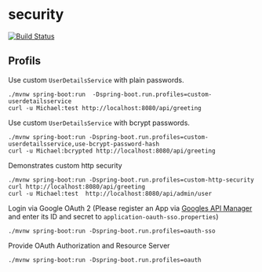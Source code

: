 # security

[![Build Status](https://travis-ci.org/springbootbuch/security.svg?branch=master)](https://travis-ci.org/springbootbuch/security)

## Profils

Use custom `UserDetailsService` with plain passwords.

```
./mvnw spring-boot:run  -Dspring-boot.run.profiles=custom-userdetailsservice
curl -u Michael:test http://localhost:8080/api/greeting
```

Use custom `UserDetailsService` with bcrypt passwords.

```
./mvnw spring-boot:run -Dspring-boot.run.profiles=custom-userdetailsservice,use-bcrypt-password-hash
curl -u Michael:bcrypted http://localhost:8080/api/greeting
```

Demonstrates custom http security

```
./mvnw spring-boot:run -Dspring-boot.run.profiles=custom-http-security
curl http://localhost:8080/api/greeting
curl -u Michael:test  http://localhost:8080/api/admin/user
```

Login via Google OAuth 2 (Please register an App via [Googles API Manager](https://console.developers.google.com/apis/credentials) and enter its ID and secret to `application-oauth-sso.properties`)

```
./mvnw spring-boot:run -Dspring-boot.run.profiles=oauth-sso
```

Provide OAuth  Authorization and Resource Server

```
./mvnw spring-boot:run -Dspring-boot.run.profiles=oauth
```